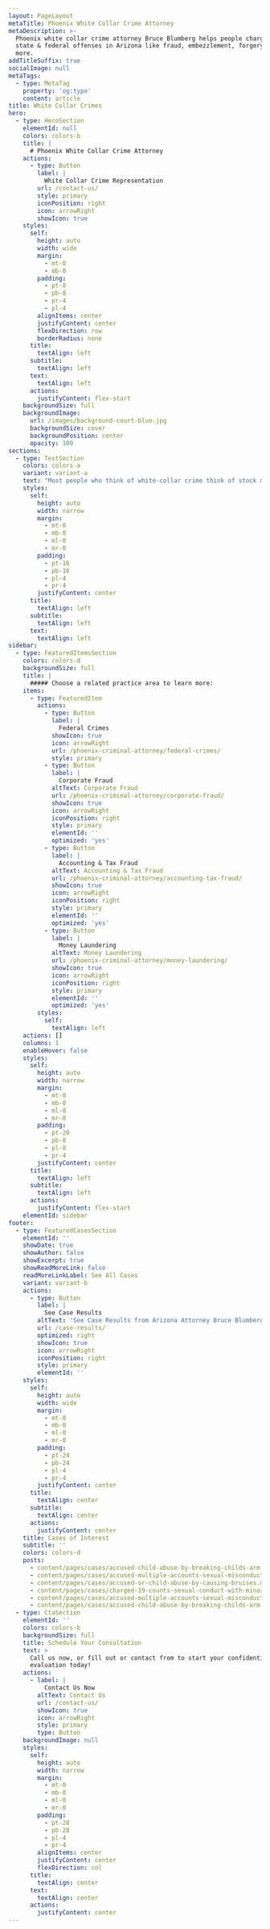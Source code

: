 ```yaml
---
layout: PageLayout
metaTitle: Phoenix White Collar Crime Attorney
metaDescription: >-
  Phoenix white collar crime attorney Bruce Blumberg helps people charged with
  state & federal offenses in Arizona like fraud, embezzlement, forgery and
  more.
addTitleSuffix: true
socialImage: null
metaTags:
  - type: MetaTag
    property: 'og:type'
    content: article
title: White Collar Crimes
hero:
  - type: HeroSection
    elementId: null
    colors: colors-b
    title: |
      # Phoenix White Collar Crime Attorney
    actions:
      - type: Button
        label: |
          White Collar Crime Representation
        url: /contact-us/
        style: primary
        iconPosition: right
        icon: arrowRight
        showIcon: true
    styles:
      self:
        height: auto
        width: wide
        margin:
          - mt-0
          - mb-0
        padding:
          - pt-8
          - pb-8
          - pr-4
          - pl-4
        alignItems: center
        justifyContent: center
        flexDirection: row
        borderRadius: none
      title:
        textAlign: left
      subtitle:
        textAlign: left
      text:
        textAlign: left
      actions:
        justifyContent: flex-start
    backgroundSize: full
    backgroundImage:
      url: /images/background-court-blue.jpg
      backgroundSize: cover
      backgroundPosition: center
      opacity: 100
sections:
  - type: TextSection
    colors: colors-a
    variant: variant-a
    text: "Most people who think of white-collar crime think of stock market and business fraud cases. However, white-collar crime involves a wide variety of criminal offenses involving fraud, embezzlement, extortion, computer crimes and conspiracy, as well as stock and securities fraud.\_**Phoenix white collar crime\_attorney**\_Bruce Blumberg has extensive experience investigating and litigating complex white-collar crime cases. With a Master of Laws degree in Taxation and Board Certification as a Criminal Law Specialist in Arizona, lawyer Bruce Blumberg has the knowledge, skills and experience needed when it comes to complex white-collar crimes under Arizona and federal law.\n\n## WHAT IS “WHITE-COLLAR” CRIME?\n\nGenerally speaking, white-collar crime refers to criminal offenses that are carried out through deceptive means, as opposed to violent crimes or offenses using force or the threat of force to accomplish the act. All Arizona state and federal offenses are defined in statutes. In the case of white-collar crime, these statutes are often incredibly lengthy, complex and highly technical. Many of these laws are so complicated that legal experts cannot agree on whether certain actions constitute a violation of the law or not. Consider the following examples:\n\n*   A stockbroker who actively trades for a client may be accused of excessive trading by the SEC, but the broker’s clients encouraged an aggressive, high-risk approach to stock dealing.\n\n*   A tax accountant who uses an aggressive strategy and exploits loopholes to maximize tax avoidance for clients may be charged with tax evasion by the IRS, despite staying within the letter of the law.\n\nWhen charged with a white-collar crime by a state or federal agency that regulates lengthy and complex laws, you need an attorney on your side who is skilled at understanding and interpreting the subject matter of the law and advocating strongly in your defense. In Arizona, Blumberg & Associates is prepared to handle the defense of any white-collar criminal charges, including:\n\n*   [Accounting & Tax Fraud](https://azblumberglaw.com/phoenix-criminal-attorney/accounting-tax-fraud/)\n\n*   [Bank Fraud](https://azblumberglaw.com/phoenix-criminal-attorney/bank-fraud/)\n\n*   [Computer & Internet Fraud](https://azblumberglaw.com/phoenix-criminal-attorney/computer-internet-fraud/)\n\n*   [Corporate Fraud](https://azblumberglaw.com/phoenix-criminal-attorney/corporate-fraud/)\n\n*   [Embezzlement](https://azblumberglaw.com/phoenix-criminal-attorney/embezzlement/)\n\n*   [Federal Crimes](https://azblumberglaw.com/phoenix-criminal-attorney/federal-crimes/)\n\n*   [Health Care Fraud](https://azblumberglaw.com/phoenix-criminal-attorney/health-care-fraud/)\n\n*   [Mail & Wire Fraud](https://azblumberglaw.com/phoenix-criminal-attorney/mail-wire-fraud/)\n\n*   [Money Laundering](https://azblumberglaw.com/phoenix-criminal-attorney/money-laundering/)\n\n*   [Mortgage Fraud](https://azblumberglaw.com/phoenix-criminal-attorney/mortgage-fraud/)\n\n## CALL BLUMBERG & ASSOCIATES AS SOON AS YOU LEARN OF AN INVESTIGATION\n\nIt is not uncommon for persons charged with white-collar crimes to know they are under investigation for weeks or months before charges are ever filed. The time to hire a white-collar crime attorney is the moment you know you are under investigation. Often, we can learn a great deal about the matter under investigation and communicate with law enforcement agents on your behalf as necessary. In many instances, our white-collar criminal defense attorney can head off charges before they are filed by convincing the government that you did not break any laws or that the government does not have a strong case they can prove in court. If charges are filed, we’ll be in the best position to help you and put your case in the best light.\n\nBe wary of agreeing to speak with law enforcement officers during the investigative phase. They may try to convince you that you are not currently a suspect and can help clear yourself by cooperating. More often than not, their true aim is to elicit statements from you that help them build their case. Even innocent statements can become incriminating if they are inconsistent with prior statements, and law enforcement agents are trained experts at drawing out inconsistent statements over repeated questioning. There is even a federal law that makes it a crime to give false information on a material matter, so it is very easy to get tripped up and ensnared by federal officers. You are perfectly within your rights to decline to speak with law enforcement and instead refer them to your attorney.\n\n## CALL BLUMBERG & ASSOCIATES FOR DEFENSE OF WHITE-COLLAR CHARGES IN ARIZONA\n\nIf you have been arrested for a white-collar criminal offense in Arizona, or if you have been approached for questioning or become aware you are under investigation, call Blumberg & Associates in Phoenix to discuss your options and strategy with an experienced and successful white-collar criminal law defense attorney.\n"
    styles:
      self:
        height: auto
        width: narrow
        margin:
          - mt-0
          - mb-0
          - ml-0
          - mr-0
        padding:
          - pt-16
          - pb-16
          - pl-4
          - pr-4
        justifyContent: center
      title:
        textAlign: left
      subtitle:
        textAlign: left
      text:
        textAlign: left
sidebar:
  - type: FeaturedItemsSection
    colors: colors-d
    backgroundSize: full
    title: |
      ##### Choose a related practice area to learn more:
    items:
      - type: FeaturedItem
        actions:
          - type: Button
            label: |
              Federal Crimes
            showIcon: true
            icon: arrowRight
            url: /phoenix-criminal-attorney/federal-crimes/
            style: primary
          - type: Button
            label: |
              Corporate Fraud
            altText: Corporate Fraud
            url: /phoenix-criminal-attorney/corporate-fraud/
            showIcon: true
            icon: arrowRight
            iconPosition: right
            style: primary
            elementId: ''
            optimized: 'yes'
          - type: Button
            label: |
              Accounting & Tax Fraud
            altText: Accounting & Tax Fraud
            url: /phoenix-criminal-attorney/accounting-tax-fraud/
            showIcon: true
            icon: arrowRight
            iconPosition: right
            style: primary
            elementId: ''
            optimized: 'yes'
          - type: Button
            label: |
              Money Laundering
            altText: Money Laundering
            url: /phoenix-criminal-attorney/money-laundering/
            showIcon: true
            icon: arrowRight
            iconPosition: right
            style: primary
            elementId: ''
            optimized: 'yes'
        styles:
          self:
            textAlign: left
    actions: []
    columns: 1
    enableHover: false
    styles:
      self:
        height: auto
        width: narrow
        margin:
          - mt-0
          - mb-0
          - ml-0
          - mr-0
        padding:
          - pt-20
          - pb-8
          - pl-8
          - pr-4
        justifyContent: center
      title:
        textAlign: left
      subtitle:
        textAlign: left
      actions:
        justifyContent: flex-start
    elementId: sidebar
footer:
  - type: FeaturedCasesSection
    elementId: ''
    showDate: true
    showAuthor: false
    showExcerpt: true
    showReadMoreLink: false
    readMoreLinkLabel: See All Cases
    variant: variant-b
    actions:
      - type: Button
        label: |
          See Case Results
        altText: 'See Case Results from Arizona Attorney Bruce Blumberg.'
        url: /case-results/
        optimized: right
        showIcon: true
        icon: arrowRight
        iconPosition: right
        style: primary
        elementId: ''
    styles:
      self:
        height: auto
        width: wide
        margin:
          - mt-0
          - mb-0
          - ml-0
          - mr-0
        padding:
          - pt-24
          - pb-24
          - pl-4
          - pr-4
        justifyContent: center
      title:
        textAlign: center
      subtitle:
        textAlign: center
      actions:
        justifyContent: center
    title: Cases of Interest
    subtitle: ''
    colors: colors-d
    posts:
      - content/pages/cases/accused-child-abuse-by-breaking-childs-arm.md
      - content/pages/cases/accused-multiple-accounts-sexual-misconduct.md
      - content/pages/cases/accused-or-child-abuse-by-causing-bruises.md
      - content/pages/cases/charged-19-counts-sexual-conduct-with-minor.md
      - content/pages/cases/accused-multiple-accounts-sexual-misconduct.md
      - content/pages/cases/accused-child-abuse-by-breaking-childs-arm.md
  - type: CtaSection
    elementId: ''
    colors: colors-b
    backgroundSize: full
    title: Schedule Your Consultation
    text: >
      Call us now, or fill out or contact from to start your confidential case
      evaluation today!
    actions:
      - label: |
          Contact Us Now
        altText: Contact Us
        url: /contact-us/
        showIcon: true
        icon: arrowRight
        style: primary
        type: Button
    backgroundImage: null
    styles:
      self:
        height: auto
        width: narrow
        margin:
          - mt-0
          - mb-0
          - ml-0
          - mr-0
        padding:
          - pt-28
          - pb-28
          - pl-4
          - pr-4
        alignItems: center
        justifyContent: center
        flexDirection: col
      title:
        textAlign: center
      text:
        textAlign: center
      actions:
        justifyContent: center
---
```

